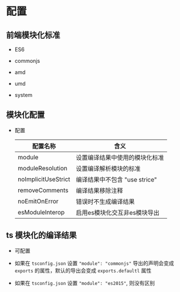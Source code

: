 # 配置

## 前端模块化标准

  - ES6

  - commonjs

  - amd

  - umd

  - system

## 模块化配置

  - 配置

    | 配置名称                | 含义                    |
    | ------------------- | --------------------- |
    | module              | 设置编译结果中使用的模块化标准       |
    | moduleResolution    | 设置编译解析模块的标准           |
    | noImplicitUseStrict | 编译结果中不包含 "use strice" |
    | removeComments      | 编译结果移除注释              |
    | noEmitOnError       | 错误时不生成编译结果            |
    | esModuleInterop     | 启用es模块化交互非es模块导出      |

## ts 模块化的编译结果

  - 可配置

  - 如果在 `tsconfig.json` 设置 `"module": "commonjs"` 导出的声明会变成 `exports` 的属性，默认的导出会变成 `exports.defaultl` 属性

  - 如果在 `tsconfig.json` 设置 `"module": "es2015"`, 则没有区别
